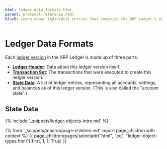 ```yaml
---
html: ledger-data-formats.html
parent: protocol-reference.html
blurb: Learn about individual entries that comprise the XRP Ledger's shared state data.
---
```

# Ledger Data Formats

Each [ledger version](ledgers.html) in the XRP Ledger is made up of three parts:

- **[Ledger Header](ledger-header.html)**: Data about this ledger version itself.
- **[Transaction Set](transaction-formats.html)**: The transactions that were executed to create this ledger version.
- **[State Data](ledger-entry-types.html)**: A list of ledger entries, representing all accounts, settings, and balances as of this ledger version. (This is also called the "account state".)

## State Data

{% include '_snippets/ledger-objects-intro.md' %}

{% from '_snippets/macros/page-children.md' import page_children with context %}
{{ page_children(pages|selectattr("html", "eq", "ledger-object-types.html")|first, 1, 1, True) }}
